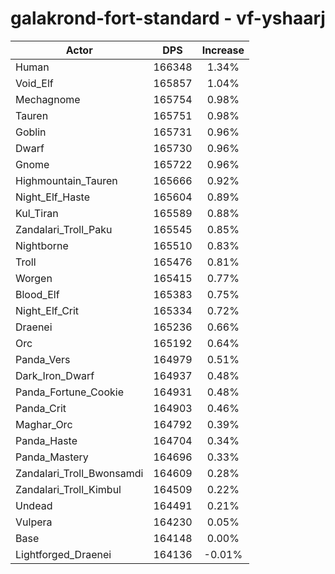 # galakrond-fort-standard - vf-yshaarj
| Actor | DPS | Increase |
|---|:---:|:---:|
|Human|166348|1.34%|
|Void_Elf|165857|1.04%|
|Mechagnome|165754|0.98%|
|Tauren|165751|0.98%|
|Goblin|165731|0.96%|
|Dwarf|165730|0.96%|
|Gnome|165722|0.96%|
|Highmountain_Tauren|165666|0.92%|
|Night_Elf_Haste|165604|0.89%|
|Kul_Tiran|165589|0.88%|
|Zandalari_Troll_Paku|165545|0.85%|
|Nightborne|165510|0.83%|
|Troll|165476|0.81%|
|Worgen|165415|0.77%|
|Blood_Elf|165383|0.75%|
|Night_Elf_Crit|165334|0.72%|
|Draenei|165236|0.66%|
|Orc|165192|0.64%|
|Panda_Vers|164979|0.51%|
|Dark_Iron_Dwarf|164937|0.48%|
|Panda_Fortune_Cookie|164931|0.48%|
|Panda_Crit|164903|0.46%|
|Maghar_Orc|164792|0.39%|
|Panda_Haste|164704|0.34%|
|Panda_Mastery|164696|0.33%|
|Zandalari_Troll_Bwonsamdi|164609|0.28%|
|Zandalari_Troll_Kimbul|164509|0.22%|
|Undead|164491|0.21%|
|Vulpera|164230|0.05%|
|Base|164148|0.00%|
|Lightforged_Draenei|164136|-0.01%|
